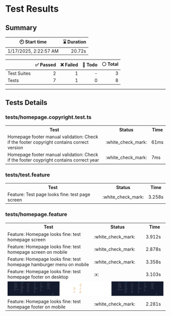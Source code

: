 # Test Results
  ## Summary
  
| :clock10: Start time | :hourglass: Duration |
| --- | ---: |
|1/17/2025, 2:22:57 AM|20.72s|

| | :white_check_mark: Passed | :x: Failed | :construction: Todo | :white_circle: Total |
| --- | ---: | ---: | ---:| ---: |
|Test Suites|2|1|-|3|
|Tests|7|1|0|8|



  ---
  ## Tests Details
  ### tests/homepage.copyright.test.ts
<table>
<tr><th>Test</th><th>Status</th><th>Time</th></tr>
<tr><td>Homepage footer manual validation: Check if the footer copyright contains correct version</td><td>:white_check_mark:</td><td>61ms</td></tr>
<tr><td>Homepage footer manual validation: Check if the footer coypright contains correct year</td><td>:white_check_mark:</td><td>7ms</td></tr>
</table>

### tests/test.feature
<table>
<tr><th>Test</th><th>Status</th><th>Time</th></tr>
<tr><td>Feature: Test page looks fine: test page screen</td><td>:white_check_mark:</td><td>3.258s</td></tr>
</table>

### tests/homepage.feature
<table>
<tr><th>Test</th><th>Status</th><th>Time</th></tr>
<tr><td>Feature: Homepage looks fine: test homepage screen</td><td>:white_check_mark:</td><td>3.912s</td></tr>
<tr><td>Feature: Homepage looks fine: test homepage screen on mobile</td><td>:white_check_mark:</td><td>2.878s</td></tr>
<tr><td>Feature: Homepage looks fine: test homepage hamburger menu on mobile</td><td>:white_check_mark:</td><td>3.358s</td></tr>
<tr><td>Feature: Homepage looks fine: test homepage footer on desktop</td><td>:x:</td><td>3.103s</td></tr>
<tr><td colspan="3"><img src="https://github.com/exadel-inc/esl/blob/diff-report/homepage.feature/feature-homepage-looks-fine-test-homepage-footer-on-desktop-diff.jpg?raw=true" alt="Test Diff feature-homepage-looks-fine-test-homepage-footer-on-desktop-diff.jpg"/></td></tr><tr><td>Feature: Homepage looks fine: test homepage footer on mobile</td><td>:white_check_mark:</td><td>2.281s</td></tr>
</table>


